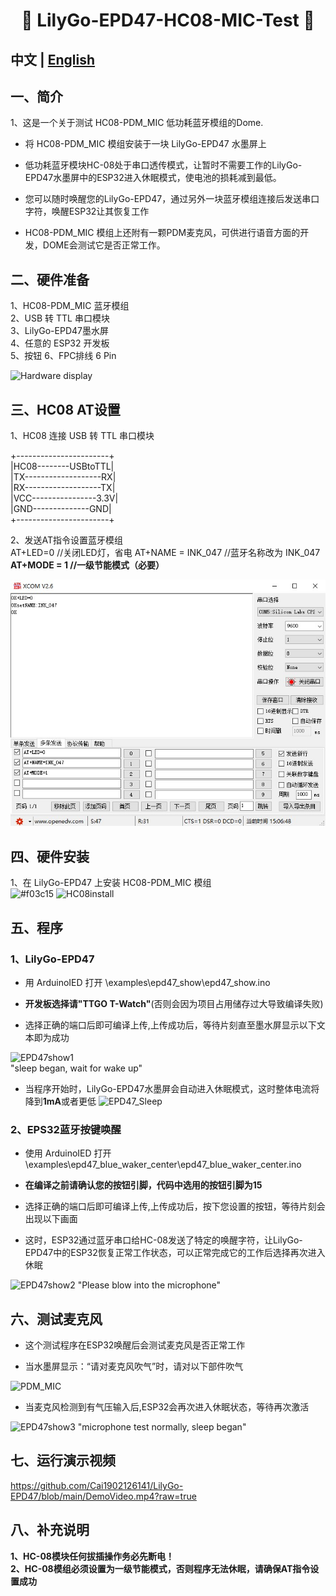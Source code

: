 <h1 align = "center">🌟 LilyGo-EPD47-HC08-MIC-Test 🌟</h1>

## **中文 | [English](./README.md)** 

## 一、简介
1、这是一个关于测试 HC08-PDM_MIC 低功耗蓝牙模组的Dome.  

 -  将 HC08-PDM_MIC 模组安装于一块 LilyGo-EPD47 水墨屏上
    
 -  低功耗蓝牙模块HC-08处于串口透传模式，让暂时不需要工作的LilyGo-EPD47水墨屏中的ESP32进入休眠模式，使电池的损耗减到最低。
   
 -  您可以随时唤醒您的LilyGo-EPD47，通过另外一块蓝牙模组连接后发送串口字符，唤醒ESP32让其恢复工作 
   
 -  HC08-PDM_MIC 模组上还附有一颗PDM麦克风，可供进行语音方面的开发，DOME会测试它是否正常工作。  
  
## 二、硬件准备
1、HC08-PDM_MIC 蓝牙模组  
2、USB 转 TTL 串口模块  
3、LilyGo-EPD47墨水屏  
4、任意的 ESP32 开发板  
5、按钮
6、FPC排线 6 Pin   
  
![Hardware display](/images/1.jpg)  
  
  
## 三、HC08 AT设置
1、HC08 连接 USB 转 TTL 串口模块  
  
+-----------------------+   
|HC08--------USBtoTTL|  
|TX-------------------RX|  
|RX-------------------TX|  
|VCC----------------3.3V|  
|GND--------------GND|  
+-----------------------+  
  
2、发送AT指令设置蓝牙模组  
AT+LED=0           //关闭LED灯，省电
AT+NAME = INK_047  //蓝牙名称改为 INK_047
**AT+MODE = 1        //一级节能模式（必要）**  
  
![HC08-ATset](/images/ATset.jpg)  
  
  
## 四、硬件安装
1、在 LilyGo-EPD47 上安装 HC08-PDM_MIC 模组  
![#f03c15](**（注意：必须断电操作，否则将有可能烧坏水墨屏ESP32模组，后果自负！！）**  )
![HC08install](/images/2.jpg)

  
  
## 五、程序
### 1、LilyGo-EPD47   
 -  用 ArduinoIED 打开 \examples\epd47_show\epd47_show.ino  
   
 -  **开发板选择请"TTGO T-Watch"**(否则会因为项目占用储存过大导致编译失败)  
   
 -  选择正确的端口后即可编译上传,上传成功后，等待片刻直至墨水屏显示以下文本即为成功  
  
![EPD47show1](/images/4.jpg)  
"sleep began, wait for wake up"  
  
  
-  当程序开始时，LilyGo-EPD47水墨屏会自动进入休眠模式，这时整体电流将降到**1mA**或者更低
![EPD47_Sleep](/images/10.jpg)


### 2、EPS32蓝牙按键唤醒  
 -  使用 ArduinoIED 打开  \examples\epd47_blue_waker_center\epd47_blue_waker_center.ino  
   
 -  **在编译之前请确认您的按钮引脚，代码中选用的按钮引脚为15**  
   
 -  选择正确的端口后即可编译上传,上传成功后，按下您设置的按钮，等待片刻会出现以下画面 
  
 -  这时，ESP32通过蓝牙串口给HC-08发送了特定的唤醒字符，让LilyGo-EPD47中的ESP32恢复正常工作状态，可以正常完成它的工作后选择再次进入休眠 

![EPD47show2](/images/11.jpg) 
"Please blow into the microphone"  
  
  
  
## 六、测试麦克风
 -  这个测试程序在ESP32唤醒后会测试麦克风是否正常工作 

 -  当水墨屏显示：“请对麦克风吹气”时，请对以下部件吹气 
  
![PDM_MIC](/images/6.jpg) 
  
  
 -  当麦克风检测到有气压输入后,ESP32会再次进入休眠状态，等待再次激活  
  
![EPD47show3](/images/12.jpg) 
"microphone test normally, sleep began"  
  
   
## 七、运行演示视频
https://github.com/Cai1902126141/LilyGo-EPD47/blob/main/DemoVideo.mp4?raw=true  
  
## 八、补充说明
**1、HC-08模块任何拔插操作务必先断电！**  
**2、HC-08模组必须设置为一级节能模式，否则程序无法休眠，请确保AT指令设置成功**  
 
  